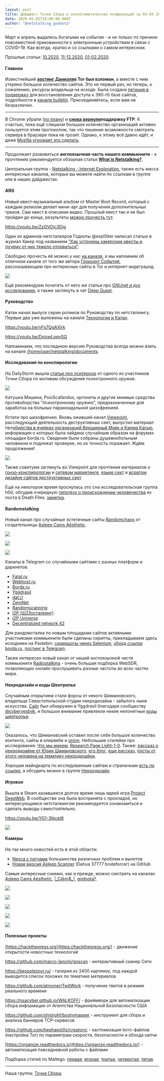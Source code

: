 ```yaml
---
layout: post
title: Дайджест Точки Сбора и околотематических конференций за 03-04 2020
date: 2020-05-02T20:00:00.000Z
author: "@netstalking_godnota"
---
```

<!--StartFragment-->

Март и апрель выдались богатыми на события - и не только по причине повсеместной прикованности к электронным устройствам в связи с COVID-19. Как всегда, кратко и со ссылками о самом интересном.

Прошлые статьи: [10.2020](https://tgraph.io/Dajdzhest-Tochki-Sbora-i-okolotematicheskih-konferencij-za-1019-10-21), [11-12.2020](https://tgraph.io/Dajdzhest-Tochki-Sbora-i-okolotematicheskih-konferencij-za-1219-12-17), [01-02.2020](https://tgraph.io/Dajdzhest-Tochki-Sbora-i-okolotematicheskih-konferencij-za-01-02-2020-02-29).

#### Главное

Известнейший **[хостинг Даниэля](https://hosting.danwin1210.me/index.php)в Tor был взломан**, а вместе с ним утеряно большое количество сайтов. Это не первый раз, но теперь, к сожалению, ресурсы владельца на исходе. Была создана [петиция в поддержку](https://www.change.org/p/daniel-s-hosting-recover-daniel-s-hosting-in-tor?recruiter=1060553075&recruited_by_id=2a00ec90-6cdc-11ea-85bd-3b65a14f6842&utm_source=share_petition&utm_medium=copylink&utm_campaign=petition_dashboard) для восстановления доступа к 390-гб базе сайтов, подробности в [канале bulletin](https://telete.in/netstalking_bulletin/118). Присоединяйтесь, если вам не безразлично.

- - -

В Chrome убрали ([по плану](https://www.opennet.ru/opennews/art.shtml?num=51295)) и [**снова** **вернули**](https://habr.com/ru/news/t/497352/)**поддержку FTP**. К счастью, пока ещё слишком большое количество организаций активно пользуется этим протоколом, так что лишение возможности смотреть сервера в браузере пока не грозит. Однако, к этому всё давно идёт, и даже [Mozilla угрожает это сделать](https://habr.com/ru/news/t/493256/).

- - -

Продолжает развиваться **англоязычная часть нашего коммьюнити** - к прочтению рекомендуется обзорная статья **[What is Netstalking?](https://tgraph.io/What-is-Netstalking-Netstalking-Information-Survivors-04-06)**.

Центральная группа - [Netstalking - Internet Exploration](https://telete.in/internetexpl0rati0n), также есть масса интересных каналов, которые вы можете найти по ссылкам в группе или в наших дайджестах.

#### ARG

Новый квест-музыкальный альбом от Master Boot Record, который с каждым релизом делает мини-арг для получения дополнительных треков. Сам квест в описании видео. Прошлый квест так и не был пройден до конца, результаты [можно прочесть тут](https://telete.in/joinchat/AAAAAEzorraxi45maqSl4g).

<https://youtu.be/ZzGVOjc3Dig>

Один из админов-нетсталкеров Годноты @expl0iter написал статью в журнал Хакер под названием ["Как устроены хакерские квесты и почему от них тяжело оторваться"](https://xakep.ru/2020/03/27/arg-hack-quests/).

Свободно прочесть её можно у нас [на канале](https://telete.in/netstalking_godnota/284), а мы напомним об отличном канале от того же автора [Горизонт Событий](https://telete.in/darknet_prison), рассказывающем про интересные сайты в Tor и интернет-андеграунд.

![](https://tgraph.io/file/10b8d78183ea897f862de.png)

Ещё рекомендуем почитать от него же статьи про [GNUnet и дух исследования](https://tgraph.io/Poteryannyj-i-najdennyj-GNUnet-04-10), а также заглянуть в чат [Deep Quest](https://telete.in/deep_quest).

#### Руководство

Катан начал выпуск серии роликов по Руководству по нетсталкингу. Первые два уже выложены на канале [Технологии и Катан](https://telete.in/catans/149).

<https://youtu.be/yFs7QgAXirk>

<https://youtu.be/DxjswLppySQ>

Напоминаем, что последнюю версию Руководства всегда можно взять на канале [/home/user/netstalking/documents](https://telete.in/netstalking_documents/35).

#### Исследования по конспирологии

На DailyStorm вышла [статья про пситеррор](https://dailystorm.ru/rassledovaniya/psiterror-kto-i-kak-zarabatyvaet-na-dushevnobolnyh-v-rossii) от одного из участников Точки Сбора по мотивам обсуждения психотронного оружия.

![](https://tgraph.io/file/0ce4fff1d18e3227fd4c0.png)

Катушка Мишина, PsioScafandus, оргониты и другие мнимые средства противоборства "психотронному оружию", предназначенные для заработка на больных параноидальной шизофренией.

Кстати про шизофрению. Вновь оживший канал [Viewpoint](https://telete.in/viewpoint_channel), расследующий деятельность деструктивных сект, выпустил материал про[убийства в ячейках организаций Вершинный Маяк и Карма Кагью](https://teletype.in/@viewpoint/schizostalking), информация о которых была найдена случайным образом на форумах площадки borda.ru. Сведения были собраны душевнобольным человеком и подлежат проверке, но их точность поражает. Ждём продолжения!

![](https://tgraph.io/file/51d68f42aa0042fa65bef.png)

Также советуем заглянуть во Viewpoint для прочтения материалов о [гонзо-конспирологии](https://teletype.in/@viewpoint/adrenochrome) и [сетевом маркетинге](https://teletype.in/@cpb_spb/ZXdmbR-YG), [языке сект](https://tgraph.io/YAzyk-sekt-03-05) и [всратом дизайне сайтов деструктивных сект](https://tgraph.io/Podborka-destruktivnyh-sajtov-vsratogo-dizajna-03-17).

Ещё на некоторое время проснулась ото сна исследовательская группа h0d, обсудив очередную [гипотезу о происхождении человечества](https://vk.com/death_files?w=wall-12846346_72380) из поста в Death Files: [заметка](https://tgraph.io/Oproverzhenie-gipotezy-Andean-Lines-04-07).

#### Randomstalking

Новый канал про случайные эстетичные сайты [Randomchaos](https://telete.in/randomaesthetic) от создательницы [Asleep Cams Aésthetic](https://telete.in/asleepshit).

![](https://tgraph.io/file/cd244613c79fc3811303c.png)

![](https://tgraph.io/file/ecc244ba4eb5485ae8f12.png)

![](https://tgraph.io/file/01b9b0a0d7c710268137b.png)

Каналы в Telegram со случайными сайтами с разных платформ и даркнетов:

* [Fatal.ru](https://telete.in/fatalru_randomscan)
* [Webhost.ru](https://telete.in/webhost_archive)
* [Borda.ru](https://telete.in/bordaru_randomscan)
* [Yggdrasil](https://telete.in/joinchat/AAAAAFNYBB7sBssuGkCs0g)
* [dat://](https://telete.in/datwebextension)
* [ZeroNet](https://telete.in/joinchat/AAAAAFV2krMElkAvTEqx5w)
* [Randomscanning](https://telete.in/netstalkingvnc)
* [I2P (Ш2Зосталкинг)](https://telete.in/joinchat/AAAAAEkMPbdzIEcUUGpSyg)
* [I2P Universe](https://telete.in/I2P4U)
* [Decentralized network 42](https://telete.in/webdn42)

Для рандомсталка по новым площадкам сайтов активными участниками коммьюнити были сделаны скрипты, прикладываем здесь исходники на Pastebin: [скриншоты через Selenium](https://pastebin.com/uRrXATbr), [обход ссылок borda.ru](https://pastebin.com/Sj97C9FC), [постинг в Telegram](https://pastebin.com/mMmuH2LV).

Также интересен новый канал от нашей англоязычной части коммьюнити [Radiostalking](https://telete.in/Radiostalking_j45) - очень большая подборка WebSDR, позволяющих онлайн прослушивать разные частоты во всех частях мира.

#### Некродизайн и коды Шентропье

Случайным открытием стали форсы от некого Шимановского, владельца Севастопольской студии некродизайна - забытого ныне искусства. [Сайт](http://necrodesign.hldns.ru/) был обнаружен в Yggdrasil благодаря сообществу [@cybervestnik](https://telete.in/cybervestnik), и большое внимание привлекли некие непонятные [коды шентропье](http://necrodesign.hldns.ru/kod.html).

![](https://tgraph.io/file/8531a237d8b44e039f3f8.png)

Оказалось, что Шимановский оставил после себя большое количество контента, сайты в клирвебе и [onion](http://grk6vtqfuipkn5jj.onion/). Небольшие статейки про исследования: [Что мы имеем](https://tgraph.io/Celi-i-to-chto-imeem-04-06), [Research Page Light-1-0](https://tgraph.io/Research-Page-Light-1-0-04-07). Также: [рассказ о некродизайне от Юрия Шимановского](https://blogs.korrespondent.net/blog/2340/3950056/), [его блог](https://pan-szymanowski.livejournal.com/1278778.html), [еще рассказ](https://pan-szymanowski.livejournal.com/1518169.html), [посты от этого человека на тематику некродизайна](http://blog.i.ua/search/?type=label&words=324779).

Хорошая майндкарта по исследованным сайтам и страничкам [есть по ссылке](https://www.mindomo.com/ru/mindmap/mind-map-81ef7ba268812de8f8d15655fdcd851e), а обсудить можно в группе [Некродизайн](https://telete.in/nekrodiz).

#### Игровое

Вышла в Steam казавшееся долгое время лишь идеей игра [Project DeepWeb](https://store.steampowered.com/app/975620/Project_DeepWeb/). В сообществе она была воспринята с прохладой, но интересующимся нетсталкингом рекомендуется ознакомиться и сделать выводы самостоятельно.

<https://youtu.be/YG1-3tkcet8>

![](https://tgraph.io/file/af7bc374b56f1a4ec1171.png)

#### Камеры

Не так много новостей есть в этой области:

* [Nesca с патчами](https://github.com/uis246/nesca) большинства различных проблем и вылетов
* [Новая версия Asleep Scanner](https://github.com/d34db33f-1007/asleep_scanner) (Dahua 37777 bruteforcer) на GitHub

Самые интересные снимки, как и прежде, можно смотреть на каналах [Asleep Cams Aésthetic](https://telete.in/asleepshit), [\|\_C@m$\_|](https://telete.in/ccaammss), [godnota?](https://telete.in/konofound).

![](https://tgraph.io/file/31bcb996cef611fcc1a6c.png)

![](https://tgraph.io/file/6e451de56bd1b51bc107d.png)

![](https://tgraph.io/file/8abbd42e346824503836f.png)

![](https://tgraph.io/file/24e2796a2b6421fc8b1bd.png)

![](https://tgraph.io/file/faabacb8af1f3337700cb.png)

#### Полезные проекты

[https://hackthepress.org](https://hackthepress.org/) - движение открытости новостных технологий

<https://github.com/marco-lancini/goscan> - интерактивный сканер Сети

<https://bespoleznyi.ru/> - галерея из 3400 картинок, под каждой выводится список похожих по тематике материалов

<https://github.com/atmoner/TwitWork> - получение твитов в режиме реального времени

<https://nsacyber.github.io/WALKOFF/> - фреймворк для автоматизации сбора информации от Агентства Национальной Безопасности США

<https://github.com/shishohf/bootymapper> - инструмент для сбора и анализа баннеров TCP-сервисов

<https://github.com/hephaest0s/creatorrc> - кастомизация torrc-файлов (настройка Tor) по параметрам скорости, безопасности и обхода капчи

[https://organize.readthedocs.io](https://organize.readthedocs.io/) - автоматизация повседневной работы с файлами

Подборка статей по Maltego: [первая](https://habr.com/ru/company/tomhunter/blog/462457/), [вторая](https://habr.com/ru/company/tomhunter/blog/466799/), [третья](https://habr.com/ru/company/tomhunter/blog/486338/), [четвертая](https://habr.com/ru/company/tomhunter/blog/492666/), [пятая](https://habr.com/ru/company/tomhunter/blog/493544/).

- - -

Наша группа: [Точка Сбора](https://telete.in/netstalking).

<!--EndFragment-->